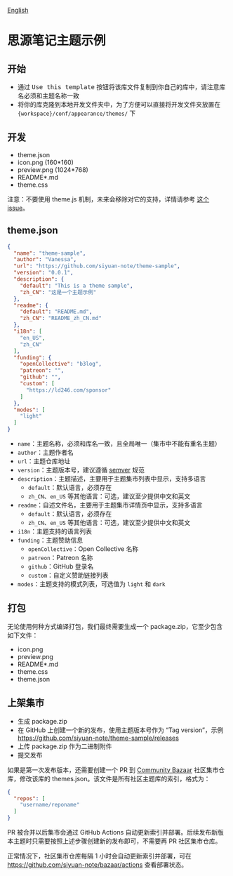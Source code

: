 [English](https://github.com/siyuan-note/theme-sample/blob/main/README.md)

# 思源笔记主题示例

## 开始

* 通过 <kbd>Use this template</kbd> 按钮将该库文件复制到你自己的库中，请注意库名必须和主题名称一致
* 将你的库克隆到本地开发文件夹中，为了方便可以直接将开发文件夹放置在 `{workspace}/conf/appearance/themes/` 下

## 开发

* theme.json
* icon.png (160*160)
* preview.png (1024*768)
* README*.md
* theme.css

注意：不要使用 theme.js
机制，未来会移除对它的支持，详情请参考 [这个 issue](https://github.com/siyuan-note/siyuan/issues/8178)。

## theme.json

```json
{
  "name": "theme-sample",
  "author": "Vanessa",
  "url": "https://github.com/siyuan-note/theme-sample",
  "version": "0.0.1",
  "description": {
    "default": "This is a theme sample",
    "zh_CN": "这是一个主题示例"
  },
  "readme": {
    "default": "README.md",
    "zh_CN": "README_zh_CN.md"
  },
  "i18n": [
    "en_US",
    "zh_CN"
  ],
  "funding": {
    "openCollective": "b3log",
    "patreon": "",
    "github": "",
    "custom": [
      "https://ld246.com/sponsor"
    ]
  },
  "modes": [
    "light"
  ]
}
```

* `name`：主题名称，必须和库名一致，且全局唯一（集市中不能有重名主题）
* `author`：主题作者名
* `url`：主题仓库地址
* `version`：主题版本号，建议遵循 [semver](https://semver.org/lang/zh-CN/) 规范
* `description`：主题描述，主要用于主题集市列表中显示，支持多语言
    * `default`：默认语言，必须存在
    * `zh_CN`、`en_US` 等其他语言：可选，建议至少提供中文和英文
* `readme`：自述文件名，主要用于主题集市详情页中显示，支持多语言
    * `default`：默认语言，必须存在
    * `zh_CN`、`en_US` 等其他语言：可选，建议至少提供中文和英文
* `i18n`：主题支持的语言列表
* `funding`：主题赞助信息
    * `openCollective`：Open Collective 名称
    * `patreon`：Patreon 名称
    * `github`：GitHub 登录名
    * `custom`：自定义赞助链接列表
* `modes`：主题支持的模式列表，可选值为 `light` 和 `dark`

## 打包

无论使用何种方式编译打包，我们最终需要生成一个 package.zip，它至少包含如下文件：

* icon.png
* preview.png
* README*.md
* theme.css
* theme.json

## 上架集市

* 生成 package.zip
* 在 GitHub 上创建一个新的发布，使用主题版本号作为 “Tag
  version”，示例 https://github.com/siyuan-note/theme-sample/releases
* 上传 package.zip 作为二进制附件
* 提交发布

如果是第一次发布版本，还需要创建一个 PR 到 [Community Bazaar](https://github.com/siyuan-note/bazaar) 社区集市仓库，修改该库的
themes.json。该文件是所有社区主题库的索引，格式为：

```json
{
  "repos": [
    "username/reponame"
  ]
}
```

PR 被合并以后集市会通过 GitHub Actions 自动更新索引并部署。后续发布新版本主题时只需要按照上述步骤创建新的发布即可，不需要再
PR 社区集市仓库。

正常情况下，社区集市仓库每隔 1 小时会自动更新索引并部署，可在 https://github.com/siyuan-note/bazaar/actions 查看部署状态。
